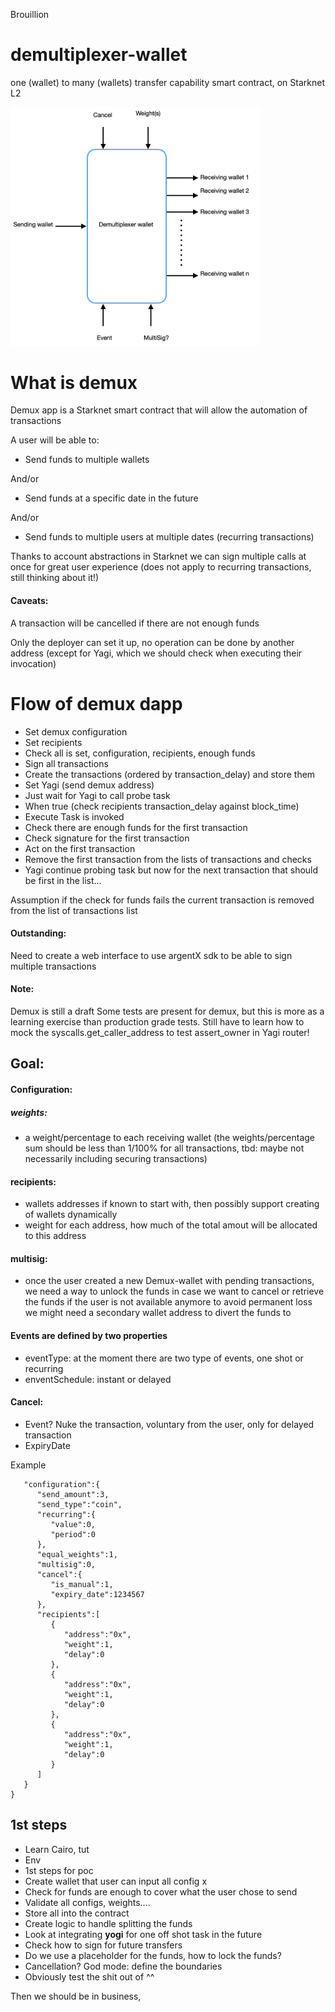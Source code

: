 Brouillion
# demultiplexer-wallet
one (wallet) to many (wallets) transfer capability smart contract, on Starknet L2

<img src="demultiplexer_app/resources/demultiplexer.png" width="400">

# What is demux
Demux app is a Starknet smart contract that will allow the automation of transactions

A user will be able to:

- Send funds to multiple wallets

And/or

- Send funds at a specific date in the future

And/or

- Send funds to multiple users at multiple dates (recurring transactions)

Thanks to account abstractions in Starknet we can sign multiple calls at once for great user experience (does not apply to recurring transactions, still thinking about it!)

#### Caveats:

A transaction will be cancelled if there are not enough funds

Only the deployer can set it up, no operation can be done by another address (except for Yagi, which we should check when executing their invocation)

# Flow of demux dapp

- Set demux configuration
- Set recipients
- Check all is set, configuration, recipients, enough funds
- Sign all transactions
- Create the transactions (ordered by transaction_delay) and store them
- Set Yagi (send demux address)
- Just wait for Yagi to call probe task
- When true (check recipients transaction_delay against block_time)
- Execute Task is invoked 
- Check there are enough funds for the first transaction
- Check signature for the first transaction
- Act on the first transaction
- Remove the first transaction from the lists of transactions and checks
- Yagi continue probing task but now for the next transaction that should be first in the list…

Assumption if the check for funds fails the current transaction is removed from the list of transactions list


#### Outstanding: 

Need to create a web interface to use argentX sdk to be able to sign multiple transactions

#### Note:

Demux is still a draft
Some tests are present for demux, but this is more as a learning exercise than production grade tests.
Still have to learn how to mock the syscalls.get_caller_address to test assert_owner in Yagi router!



## Goal:
#### Configuration: 

##### weights: 
- a weight/percentage to each receiving wallet (the weights/percentage sum should be less than 1/100% for all transactions, tbd: maybe not necessarily including securing transactions)
#### recipients: 
- wallets addresses if known to start with, then possibly support creating of wallets dynamically 
- weight for each address, how much of the total amout will be allocated to this address
#### multisig: 
- once the user created a new Demux-wallet with pending transactions, we need a way to unlock the funds in case we want to cancel or retrieve the funds if the user is not available anymore to avoid permanent loss we might need a secondary wallet address to divert the funds to
#### Events are defined by two properties
- eventType: at the moment there are two type of events, one shot or recurring
- enventSchedule: instant or delayed
#### Cancel: 
- Event? Nuke the transaction, voluntary from the user, only for delayed transaction
- ExpiryDate

Example
```{
   "configuration":{
      "send_amount":3,
      "send_type":"coin",
      "recurring":{
         "value":0,
         "period":0
      },
      "equal_weights":1,
      "multisig":0,
      "cancel":{
         "is_manual":1,
         "expiry_date":1234567
      },
      "recipients":[
         {
            "address":"0x",
            "weight":1,
            "delay":0
         },
         {
            "address":"0x",
            "weight":1,
            "delay":0
         },
         {
            "address":"0x",
            "weight":1,
            "delay":0
         }
      ]
   }
}
```



## 1st steps

- Learn Cairo, tut
- Env
- 1st steps for poc
- Create wallet that user can input all config x
- Check for funds are enough to cover what the user chose to send
- Validate all configs, weights….
- Store all into the contract
- Create logic to handle splitting the funds
- Look at integrating **yogi** for one off shot task in the future
- Check how to sign for future transfers
- Do we use a placeholder for the funds, how to lock the funds?
- Cancellation? God mode: define the boundaries
- Obviously test the shit out of ^^

Then we should be in business,

